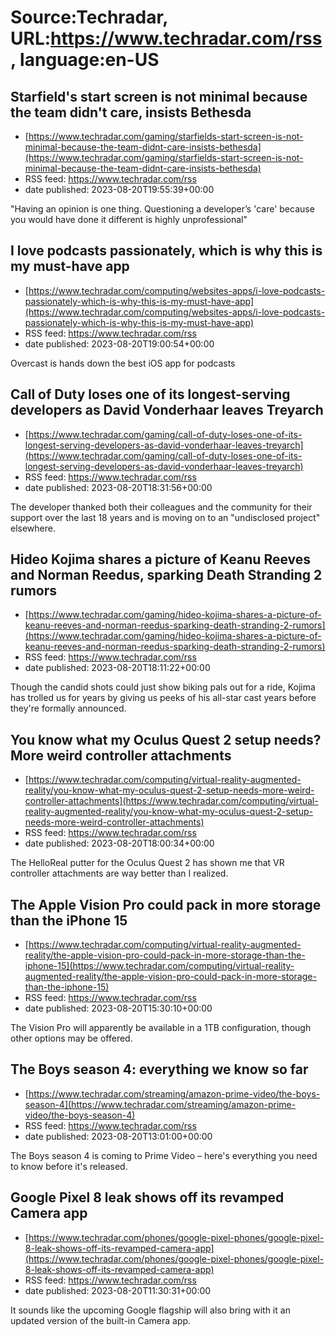 # Source:Techradar, URL:https://www.techradar.com/rss, language:en-US

## Starfield's start screen is not minimal because the team didn't care, insists Bethesda
 - [https://www.techradar.com/gaming/starfields-start-screen-is-not-minimal-because-the-team-didnt-care-insists-bethesda](https://www.techradar.com/gaming/starfields-start-screen-is-not-minimal-because-the-team-didnt-care-insists-bethesda)
 - RSS feed: https://www.techradar.com/rss
 - date published: 2023-08-20T19:55:39+00:00

"Having an opinion is one thing. Questioning a developer’s 'care' because you would have done it different is highly unprofessional"

## I love podcasts passionately, which is why this is my must-have app
 - [https://www.techradar.com/computing/websites-apps/i-love-podcasts-passionately-which-is-why-this-is-my-must-have-app](https://www.techradar.com/computing/websites-apps/i-love-podcasts-passionately-which-is-why-this-is-my-must-have-app)
 - RSS feed: https://www.techradar.com/rss
 - date published: 2023-08-20T19:00:54+00:00

Overcast is hands down the best iOS app for podcasts

## Call of Duty loses one of its longest-serving developers as David Vonderhaar leaves Treyarch
 - [https://www.techradar.com/gaming/call-of-duty-loses-one-of-its-longest-serving-developers-as-david-vonderhaar-leaves-treyarch](https://www.techradar.com/gaming/call-of-duty-loses-one-of-its-longest-serving-developers-as-david-vonderhaar-leaves-treyarch)
 - RSS feed: https://www.techradar.com/rss
 - date published: 2023-08-20T18:31:56+00:00

The developer thanked both their colleagues and the community for their support over the last 18 years and is moving on to an "undisclosed project" elsewhere.

## Hideo Kojima shares a picture of Keanu Reeves and Norman Reedus, sparking Death Stranding 2 rumors
 - [https://www.techradar.com/gaming/hideo-kojima-shares-a-picture-of-keanu-reeves-and-norman-reedus-sparking-death-stranding-2-rumors](https://www.techradar.com/gaming/hideo-kojima-shares-a-picture-of-keanu-reeves-and-norman-reedus-sparking-death-stranding-2-rumors)
 - RSS feed: https://www.techradar.com/rss
 - date published: 2023-08-20T18:11:22+00:00

Though the candid shots could just show biking pals out for a ride, Kojima has trolled us for years by giving us peeks of his all-star cast years before they're formally announced.

## You know what my Oculus Quest 2 setup needs? More weird controller attachments
 - [https://www.techradar.com/computing/virtual-reality-augmented-reality/you-know-what-my-oculus-quest-2-setup-needs-more-weird-controller-attachments](https://www.techradar.com/computing/virtual-reality-augmented-reality/you-know-what-my-oculus-quest-2-setup-needs-more-weird-controller-attachments)
 - RSS feed: https://www.techradar.com/rss
 - date published: 2023-08-20T18:00:34+00:00

The HelloReal putter for the Oculus Quest 2 has shown me that VR controller attachments are way better than I realized.

## The Apple Vision Pro could pack in more storage than the iPhone 15
 - [https://www.techradar.com/computing/virtual-reality-augmented-reality/the-apple-vision-pro-could-pack-in-more-storage-than-the-iphone-15](https://www.techradar.com/computing/virtual-reality-augmented-reality/the-apple-vision-pro-could-pack-in-more-storage-than-the-iphone-15)
 - RSS feed: https://www.techradar.com/rss
 - date published: 2023-08-20T15:30:10+00:00

The Vision Pro will apparently be available in a 1TB configuration, though other options may be offered.

## The Boys season 4: everything we know so far
 - [https://www.techradar.com/streaming/amazon-prime-video/the-boys-season-4](https://www.techradar.com/streaming/amazon-prime-video/the-boys-season-4)
 - RSS feed: https://www.techradar.com/rss
 - date published: 2023-08-20T13:01:00+00:00

The Boys season 4 is coming to Prime Video – here's everything you need to know before it's released.

## Google Pixel 8 leak shows off its revamped Camera app
 - [https://www.techradar.com/phones/google-pixel-phones/google-pixel-8-leak-shows-off-its-revamped-camera-app](https://www.techradar.com/phones/google-pixel-phones/google-pixel-8-leak-shows-off-its-revamped-camera-app)
 - RSS feed: https://www.techradar.com/rss
 - date published: 2023-08-20T11:30:31+00:00

It sounds like the upcoming Google flagship will also bring with it an updated version of the built-in Camera app.

